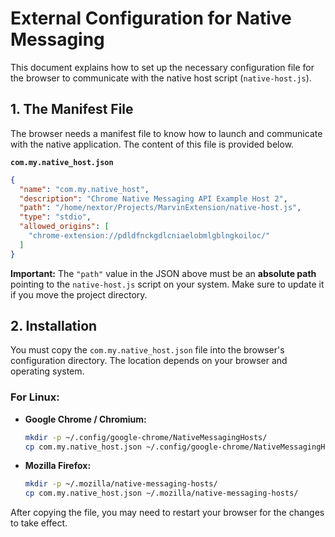 # External Configuration for Native Messaging

This document explains how to set up the necessary configuration file for the browser to communicate with the native host script (`native-host.js`).

## 1. The Manifest File

The browser needs a manifest file to know how to launch and communicate with the native application. The content of this file is provided below.

**`com.my.native_host.json`**
```json
{
  "name": "com.my.native_host",
  "description": "Chrome Native Messaging API Example Host 2",
  "path": "/home/nextor/Projects/MarvinExtension/native-host.js",
  "type": "stdio",
  "allowed_origins": [
    "chrome-extension://pdldfnckgdlcniaelobmlgblngkoiloc/"
  ]
}
```
**Important:** The `"path"` value in the JSON above must be an **absolute path** pointing to the `native-host.js` script on your system. Make sure to update it if you move the project directory.

## 2. Installation

You must copy the `com.my.native_host.json` file into the browser's configuration directory. The location depends on your browser and operating system.

### For Linux:

*   **Google Chrome / Chromium:**
    ```bash
    mkdir -p ~/.config/google-chrome/NativeMessagingHosts/
    cp com.my.native_host.json ~/.config/google-chrome/NativeMessagingHosts/
    ```

*   **Mozilla Firefox:**
    ```bash
    mkdir -p ~/.mozilla/native-messaging-hosts/
    cp com.my.native_host.json ~/.mozilla/native-messaging-hosts/
    ```

After copying the file, you may need to restart your browser for the changes to take effect.
